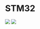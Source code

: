 # STM32
<img src="https://user-images.githubusercontent.com/115202113/275747067-e2fc41a3-c262-4467-aa54-d05bb083d788.jpg" heghit="300"/>
<img src="https://user-images.githubusercontent.com/115202113/275747058-6c9aacd3-faf4-4b69-b35a-6bb1c8688bef.jpg.jpg" heghit="300"/>
